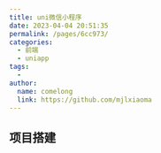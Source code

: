 ```yaml
---
title: uni微信小程序
date: 2023-04-04 20:51:35
permalink: /pages/6cc973/
categories:
  - 前端
  - uniapp
tags:
  - 
author: 
  name: comelong
  link: https://github.com/mjlxiaoma
---
```

## 项目搭建
>
